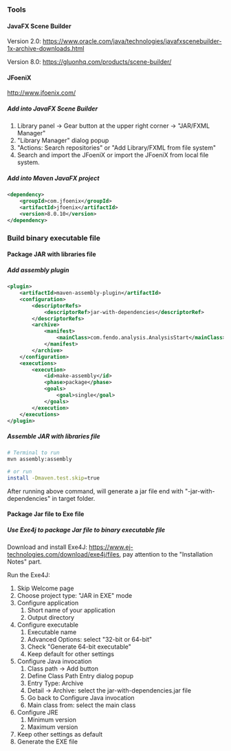 ### Tools

#### JavaFX Scene Builder

Version 2.0: https://www.oracle.com/java/technologies/javafxscenebuilder-1x-archive-downloads.html

Version 8.0: https://gluonhq.com/products/scene-builder/

#### JFoeniX

http://www.jfoenix.com/

##### Add into JavaFX Scene Builder

1. Library panel -> Gear button at the upper right corner -> "JAR/FXML Manager"
2. "Library Manager" dialog popup
3. "Actions: Search repositories" or "Add Library/FXML from file system"
4. Search and import the JFoeniX or import the JFoeniX from local file system.

##### Add into Maven JavaFX project

```xml
<dependency>
    <groupId>com.jfoenix</groupId>
    <artifactId>jfoenix</artifactId>
    <version>8.0.10</version>
</dependency>
```

### Build binary executable file

#### Package JAR with libraries file

##### Add assembly plugin

```xml
<plugin>
    <artifactId>maven-assembly-plugin</artifactId>
    <configuration>
        <descriptorRefs>
            <descriptorRef>jar-with-dependencies</descriptorRef>
        </descriptorRefs>
        <archive>
            <manifest>
                <mainClass>com.fendo.analysis.AnalysisStart</mainClass>
            </manifest>
        </archive>
    </configuration>
    <executions>
        <execution>
            <id>make-assembly</id>
            <phase>package</phase>
            <goals>
                <goal>single</goal>
            </goals>
        </execution>
    </executions>
</plugin>
```

##### Assemble JAR with libraries file

```bash
# Terminal to run
mvn assembly:assembly

# or run
install -Dmaven.test.skip=true
```

After running above command, will generate a jar file end with "-jar-with-dependencies" in target folder.

#### Package Jar file to Exe file

##### Use Exe4j to package Jar file to binary executable file

Download and install Exe4J: https://www.ej-technologies.com/download/exe4j/files, pay attention to the "Installation Notes" part.

Run the Exe4J:

1. Skip Welcome page
2. Choose project type: "JAR in EXE" mode
3. Configure application
   1. Short name of your application
   2. Output directory
4. Configure executable
   1. Executable name
   2. Advanced Options: select "32-bit or 64-bit"
   3. Check "Generate 64-bit executable"
   4. Keep default for other settings
5. Configure Java invocation
   1. Class path -> Add button
   2. Define Class Path Entry dialog popup
   3. Entry Type: Archive
   4. Detail -> Archive: select the jar-with-dependencies.jar file
   5. Go back to Configure Java invocation
   6. Main class from: select the main class
6. Configure JRE
   1. Minimum version
   2. Maximum version
7. Keep other settings as default
8. Generate the EXE file